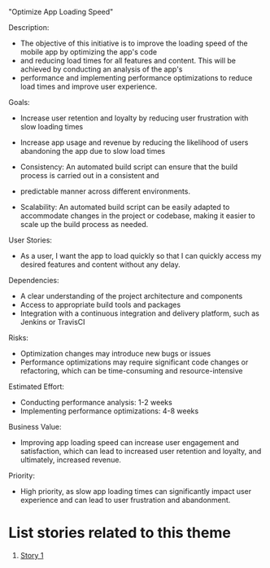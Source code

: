 "Optimize App Loading Speed"

Description: 
- The objective of this initiative is to improve the loading speed of the mobile app by optimizing the app's code 
- and reducing load times for all features and content. This will be achieved by conducting an analysis of the app's 
- performance and implementing performance optimizations to reduce load times and improve user experience.

Goals: 
- Increase user retention and loyalty by reducing user frustration with slow loading times
- Increase app usage and revenue by reducing the likelihood of users abandoning the app due to slow load times

- Consistency: An automated build script can ensure that the build process is carried out in a consistent and 
- predictable manner across different environments.

- Scalability: An automated build script can be easily adapted to accommodate changes in the project or codebase, 
making it easier to scale up the build process as needed.

User Stories: 
- As a user, I want the app to load quickly so that I can quickly access my desired features and content without 
any delay.

Dependencies: 
- A clear understanding of the project architecture and components
- Access to appropriate build tools and packages
- Integration with a continuous integration and delivery platform, such as Jenkins or TravisCI

Risks: 
- Optimization changes may introduce new bugs or issues
- Performance optimizations may require significant code changes or refactoring, which can be time-consuming and 
resource-intensive

Estimated Effort: 
- Conducting performance analysis: 1-2 weeks
- Implementing performance optimizations: 4-8 weeks

Business Value: 
- Improving app loading speed can increase user engagement and satisfaction, which can lead to increased user retention 
and loyalty, and ultimately, increased revenue.

Priority: 
- High priority, as slow app loading times can significantly impact user experience and can lead to user 
frustration and abandonment.

# List stories related to this theme
1. [Story 1](../Stories/Story_1_Planning.md)
